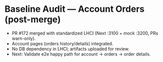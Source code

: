 # Baseline Audit — Account Orders (post-merge)
- PR #172 merged with standardized LHCI (Next :3100 + mock :3200, PRs warn-only).
- Account pages (orders history/details) integrated.
- No DB dependency in LHCI; artifacts uploaded for review.
- Next: Validate e2e happy path for account → orders → order details.